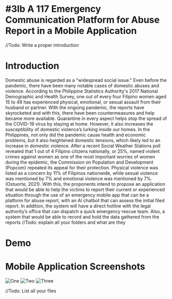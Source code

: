 # #3Ib A 117 Emergency Communication Platform for Abuse Report in a Mobile Application
//Todo: Write a proper introduction
# Introduction
Domestic abuse is regarded as a "widespread social issue." Even before the pandemic, there have been many notable cases of domestic abuses and violence. According to the Philippine Statistics Authority's 2017 National Demographic and Health Survey, one out of every four Filipino women aged 15 to 49 has experienced physical, emotional, or sexual assault from their husband or partner. With the ongoing pandemic, the reports have skyrocketed and with this, there have been countermeasures and help became more available.
Quarantine in every aspect helps stop the spread of the COVID-19 virus by staying at home. However, it also increases the susceptibility of domestic violence’s lurking inside our homes. In the Philippines, not only did the pandemic cause health and economic problems, but it also heightened domestic tensions, which likely led to an increase in domestic violence. After a recent Social Weather Stations poll revealed that 1 out of 4 Filipino citizens nationally, or 25%, named violent crimes against women as one of the most important worries of women during the epidemic, the Commission on Population and Development (Popcom) repeated its appeal for their protection. Physical violence was listed as a concern by 11% of Filipinos nationwide, while sexual violence was mentioned by 7% and emotional violence was mentioned by 7%. (Ostuorte, 2021).
	With this, the proponents intend to propose an application that would be able to help the victims to report their current or experienced situation through the use of an emergency mobile app that can be a platform for abuse report, with an AI chatbot that can assess the initial filed report. In addition,  the system will have a direct hotline with the legal authority’s office that can dispatch a quick emergency rescue team. Also, a system that would be able to record and hold the data gathered from the reports
//Todo: explain all your folders and what are they
# Demo
# Mobile Application Screenshots
![One](https://github.com/user-attachments/assets/7e39f4d7-59b8-41f7-ac74-e6526872a8ac) ![Two](https://github.com/user-attachments/assets/d4b687f1-d197-47fa-b2f5-f6c68f959966) ![Three](https://github.com/user-attachments/assets/365f7900-4cd3-473f-bb06-f73b2ee1c082)

//Todo: List all your files
